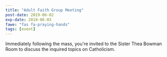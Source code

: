```yaml
---
title: "Adult Faith Group Meeting"
post-date: 2019-06-02
exp-date: 2019-06-03
fawe: "fas fa-praying-hands"
tags: [event]
---
```

Immediately following the mass, you're invited to the Sister Thea Bowman Room to discuss the inquired topics on Catholicism. 
